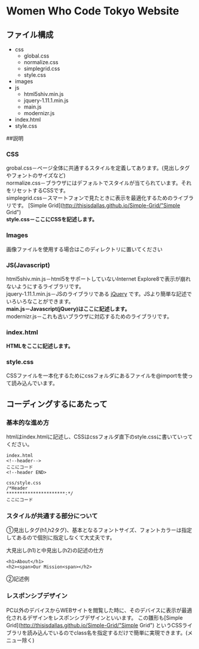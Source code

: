 Women Who Code Tokyo Website
=====================
## ファイル構成
* css
    * global.css
    * normalize.css
    * simplegrid.css
    * style.css
* images 
* js
    * html5shiv.min.js
    * jquery-1.11.1.min.js
    * main.js
    * modernizr.js
* index.html
* style.css

##説明

### CSS

grobal.css－ページ全体に共通するスタイルを定義してあります。(見出しタグやフォントのサイズなど)   
normalize.css－ブラウザにはデフォルトでスタイルが当てられています。それをリセットするCSSです。   
simplegrid.css－スマートフォンで見たときに表示を最適化するためのライブラリです。 [Simple Grid](http://thisisdallas.github.io/Simple-Grid/"Simple Grid")   
**style.css－ここにCSSを記述します。**  

###  Images
画像ファイルを使用する場合はこのディレクトリに置いてください
###  JS(Javascript)
html5shiv.min.js－html5をサポートしていないInternet Explore8で表示が崩れないようにするライブラリです。  
jquery-1.11.1.min.js－JSのライブラリである [jQuery](http://jquery.com/"jQuery") です。JSより簡単な記述でいろいろなことができます。  
**main.js－Javascript(jQuery)はここに記述します。**  
modernizr.js－これも古いブラウザに対応するためのライブラリです。

### index.html
**HTMLをここに記述します。**

### style.css
CSSファイルを一本化するためにcssフォルダにあるファイルを@importを使って読み込んでいます。

##  コーディングするにあたって
###  基本的な進め方
htmlはindex.htmlに記述し、CSSはcssフォルダ直下のstyle.cssに書いていってください。

    index.html
    <!--header-->
    ここにコード
    <!--header END>

    css/style.css
    /*Header
    **********************:*/
    ここにコード


###  スタイルが共通する部分について
①見出しタグ(h1,h2タグ)、基本となるフォントサイズ、フォントカラーは指定してあるので個別に指定しなくて大丈夫です。  

大見出し(h1)と中見出し(h2)の記述の仕方

    <h1>About</h1>
    <h2><span>Our Mission<span></h2>

②記述例


### レスポンシブデザイン
PC以外のデバイスからWEBサイトを閲覧した時に、そのデバイスに表示が最適化されるデザインをレスポンシブデザインといいます。
この雛形も[Simple Grid](http://thisisdallas.github.io/Simple-Grid/"Simple Grid") というCSSライブラリを読み込んでいるのでclass名を指定するだけで簡単に実現できます。(メニュー除く)